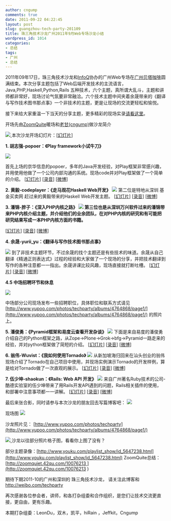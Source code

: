 ```yaml
---
author: cngump
comments: true
date: 2011-09-22 04:22:45
layout: post
slug: guangzhou-tech-party-201109
title: 珠三角技术沙龙广州2011年9月Web专场沙龙小结
wordpress_id: 1014
categories:
- 总结
tags:
- 广州
- 总结
---
```


2011年09年17日，珠三角技术沙龙和[InfoQ](http://www.InfoQ.com)协办的广州Web专场在[广州贝塔咖啡](http://www.cafebeta.com/)圆满结束。本次分享主题包括了Web后端开发技术的主流语言，Java,PHP,Haskell,Python,Rails 五种技术，六个主题，真所谓大乱斗，主题和讲师都非常好，现场讨论气氛要非常融洽。六个技术主题中间夹着余晟带来的《翻译与写作技术图书那点事》一个非技术的主题，更是让现场的交流更轻松和愉悦。

接下来给大家重温一下当天的分享主题，更多精彩的现场实录[请看这里](http://s.weibo.com/weibo/gztechparty)。

开场先由[ZoomQuite](http://zoomquiet.42qu.com/)暖场和[老甘(cngump)](http://cngump.42qu.com)做沙龙简介

[![](http://techparty-media.qiniudn.com/2011/09/medish-1_meitu_1-300x300.jpg)
](http://techparty-media.qiniudn.com/2011/09/medish-1_meitu_1.jpg)本次沙龙开场幻灯片：[[幻灯片](http://www.slideshare.net/cngump/guangzhou-techparty-pre-show-20110917)]

**1. 胡志强-popoer：《Play framework小试牛刀》**

[![](http://techparty-media.qiniudn.com/2011/09/medish-1_meitu_2-300x300.jpg)](http://techparty-media.qiniudn.com/2011/09/medish-1_meitu_2.jpg)

首先上场的京华信息的popoer，多年的Java开发经验，对Play框架非常感兴趣，并用使用他做了一个公司内部沟通的系统。现场code并对Play框架做了一个简单的介绍。
[[幻灯片](http://www.slideshare.net/popoer/playframework )] [[录音](http://techparty-media.qiniudn.com/2011/09/GZ20110917_Poper_PlayFramework.mp3)] [[微博](http://weibo.com/popoer2012)]

**2. 黄毅-codeplayer：《走马观花Haskell Web开发》**
[![](http://techparty-media.qiniudn.com/2011/09/medish-1_meitu_3-300x300.jpg)](http://techparty-media.qiniudn.com/2011/09/medish-1_meitu_3.jpg)
第二位是特地从深圳 基金买卖网 赶过来的黄毅带来的Haskell Web开发主题。
[[幻灯片](http://www.slideshare.net/cngump/haskell-web)] [[录音](http://techparty-media.qiniudn.com/2011/09/GZ20110917_HuangYi_HaskellWeb.mp3)] [[微博](http://weibo.com/1897911954)]

**3. 潘锦-胖子：《深入PHP内核之路》
[![](http://techparty-media.qiniudn.com/2011/09/medish-1_meitu_10-300x178.jpg)](http://techparty-media.qiniudn.com/2011/09/medish-1_meitu_10.jpg)
第三位也是从深圳万兴软件过来的潘锦带来PHP内核介绍主题，并介绍他们的业余团队，在对PHP内核的研究和有可能把研究结果写成一本PHP内核方面的书籍。**

[[幻灯片](http://www.slideshare.net/cngump/php-9364006)] [[录音](http://techparty-media.qiniudn.com/2011/09/GZ20110917_PanJin_PHPCore.mp3)] [[微博](http://twitter.com/phppan)]

**4. 余晟-yurii_yu：《翻译与写作技术图书那点事》**

[![](http://techparty-media.qiniudn.com/2011/09/medish-1_meitu_4-300x300.jpg)](http://techparty-media.qiniudn.com/2011/09/medish-1_meitu_4.jpg)
到了非技术主题环节，不过余晟的找个主题还是有些技术的味道。余晟从自己翻译《精通正则表达式》过程的经验和大家做了一个现场的分享，并把技术翻译到写作的各种注意都一一指出。余晟讲课比较风趣，现场直接就打断吐槽。
[[幻灯片](http://www.slideshare.net/cngump/ss-9364075)] [[录音](http://techparty-media.qiniudn.com/2011/09/GZ20110917_Yusheng_Transfer.mp3 )] [[微博](http://weibo.com/yurii_yu)]

**4.5 中场招聘环节和休息**

[![](http://techparty-media.qiniudn.com/2011/09/medish-1_meitu_5-300x300.jpg)](http://techparty-media.qiniudn.com/2011/09/medish-1_meitu_5.jpg)

中场部分公司现场发布一些招聘职位，具体职位和联系方式请见
[http://www.yupoo.com/photos/techparty/albums/4764868/page1/](http://www.yupoo.com/photos/techparty/albums/4764868/page1/)
的照片上。

**5. 潘俊勇：《Pyramid框架和易度云查看开发杂谈》**
[![](http://techparty-media.qiniudn.com/2011/09/medish-1_meitu_6-300x300.jpg)](http://techparty-media.qiniudn.com/2011/09/medish-1_meitu_6.jpg)
下面是来自易度的潘俊勇介绍自己的Python框架之路，从Zope->Plone->Grok->bfg->Pyramid一路走来的经验，并对python框架做了简短的介绍。
[[幻灯片](http://www.slideshare.net/panjunyong/pyramid-9297546)] [[录音](http://techparty-media.qiniudn.com/2011/09/GZ20110917_LaoPan_Pyramid.mp3)] [[微博](http://weibo.com/panjunyong)]

**6. 翁伟-Wuvist：《我如何使用Tornado》**
[![](http://techparty-media.qiniudn.com/2011/09/medish-1_meitu_7-300x178.jpg)](http://techparty-media.qiniudn.com/2011/09/medish-1_meitu_7.jpg)
从新加坡海归回来在汕头创业的翁伟现场介绍了Tornado在自己项目中使用，并现场实例演示Tornado的开发样例，算是给对Tornado做了一次直观的展示。
[[幻灯片](http://www.slideshare.net/Wuvist/tornado-9296213)] [[录音](http://techparty-media.qiniudn.com/2011/09/GZ20110917_WengWei_Tornado.mp3)] [[微博](http://weibo.com/wuvist)]

**7. 伍少坤-shaokun：《Rails: Web API 开发》**
[![](http://techparty-media.qiniudn.com/2011/09/medish-1_meitu_8-300x300.jpg)](http://techparty-media.qiniudn.com/2011/09/medish-1_meitu_8.jpg)
来自广州著名Ruby技术的公司-酷德实验室的伍少坤带来了用Rails开发API遇到的问题，Rails相关插件的使用，和部署中注意事项都一一讲解。
[[幻灯片](http://www.slideshare.net/shaokun/rails-web-api)] [[录音](http://techparty-media.qiniudn.com/2011/09/GZ20110917_ShaoKun_Rails.mp3)] [[微博](http://weibo.com/shaokunwu)]

最后来张合影，同时请参与本次沙龙的朋友回去写篇博客吧：
[![](http://techparty-media.qiniudn.com/2011/09/medish-37-300x207.jpg)](http://techparty-media.qiniudn.com/2011/09/medish-37.jpg)

现场图
[![](http://techparty-media.qiniudn.com/2011/09/techparty-20110917.jpg)](http://techparty-media.qiniudn.com/2011/09/techparty-20110917.jpg)



[
](http://techparty-media.qiniudn.com/2011/09/medish-37.jpg)

沙龙照片见： [http://www.yupoo.com/photos/techparty](http://www.yupoo.com/photos/techparty/albums/4764868/page1/)

[![](http://techparty-media.qiniudn.com/2011/09/techparty-wallpaper-copy-300x187.jpg)
](http://techparty-media.qiniudn.com/2011/09/techparty-wallpaper-copy.jpg)沙龙以往部分照片格子图，看看你上图了没有？

部分主题录像：[http://www.youku.com/playlist_show/id_5647238.html](http://www.youku.com/playlist_show/id_5647238.html)
ZoomQuite总结：[http://zoomquiet.42qu.com/10076213 ](http://zoomquiet.42qu.com/10076213 )

期待下期2011-10的广州和深圳的 珠三角技术沙龙， 请关注此博客和 [http://weibo.com/techparty
](http://weibo.com/techparty)

再次感谢各位参会者，讲师，和各打杂组委和合作组织，是您们让技术交流更直接，更自由，更有乐趣。

本期打杂组委：LeonDu，双木，凯平，hiRain ，Jeffkit，Cngump


